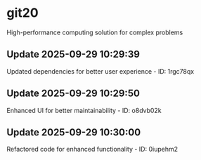 # git20
High-performance computing solution for complex problems

## Update 2025-09-29 10:29:39
Updated dependencies for better user experience - ID: 1rgc78qx


## Update 2025-09-29 10:29:50
Enhanced UI for better maintainability - ID: o8dvb02k


## Update 2025-09-29 10:30:00
Refactored code for enhanced functionality - ID: 0iupehm2

